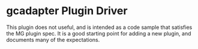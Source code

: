 # gcadapter Plugin Driver

This plugin does not useful, and is intended as a code sample that satisfies the MG plugin spec. It is a good starting point for adding a new plugin, and documents many of the expectations.
